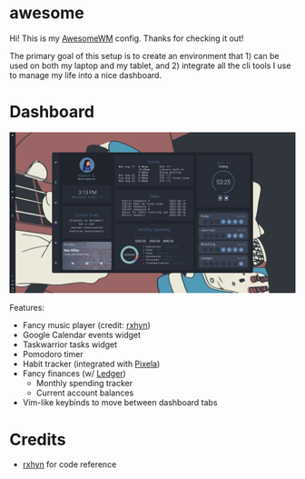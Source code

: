 # awesome
Hi! This is my [AwesomeWM](https://awesomewm.org/) config. Thanks for checking it out!

The primary goal of this setup is to create an environment that 1) can be used on both my laptop and my tablet, and 2) integrate all the cli tools I use to manage my life into a nice dashboard.

# Dashboard
<img src=".github/assets/dash_main.png" width="1200">

Features:
- Fancy music player (credit: [rxhyn](https://github.com/rxyhn/yoru))
- Google Calendar events widget
- Taskwarrior tasks widget
- Pomodoro timer
- Habit tracker (integrated with [Pixela](https://pixe.la/))
- Fancy finances (w/ [Ledger](https://github.com/ledger/))
  - Monthly spending tracker
  - Current account balances
- Vim-like keybinds to move between dashboard tabs

# Credits
- [rxhyn](https://github.com/rxyhn/yoru) for code reference 
